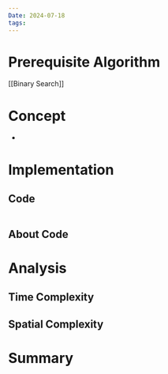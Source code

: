 ```yaml
---
Date: 2024-07-18
tags:
---
```

# Prerequisite Algorithm
[[Binary Search]]
# Concept
- 

# Implementation

## Code

``` C++
```

## About Code

# Analysis

## Time Complexity

## Spatial Complexity

# Summary

